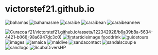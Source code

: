 # victorstef21.github.io
![bahamas](https://github.com/victorstef21/victorstef21.github.io/assets/122342928/ac06a2f9-7137-4311-bd43-ab017780f956)
![bahamasme](https://github.com/victorstef21/victorstef21.github.io/assets/122342928/57a7cc96-038e-4f10-af47-26b1228a329f)
![caraibe](https://github.com/victorstef21/victorstef21.github.io/assets/122342928/58bee641-743b-4256-a981-f11455c75d7f)
![caraibean](https://github.com/victorstef21/victorstef21.github.io/assets/122342928/f5de39b9-b487-4914-973d-fe50af8acca1)
![caraibeannew](https://github.com/victorstef21/victorstef21.github.io/assets/122342928/bb6a9ed6-bebd-4b93-93b2-44ba4dd6295b)

![Curacoa](https://github.com/victorstef21/victorstef21.github.io/assets/122342928/c41b38b8-fd05-4193-8ef1-81874ad8c1bb)
f21/victorstef21.github.io/assets/122342928/b6a39b8a-5634-4421-b068-98a6947dc3c0)
![firstarticleimage
![fooddrink](https://github.com/victorstef21/victorstef21.github.io/assets/122342928/b0804d19-796c-4064-8555-aabf6ecb8e05)
](https://github.com/victorstef21/victorstef21.github.io/assets/122342928/06dd10c9-b939-427d-9d2a-34bb74962923)
![guidetours](https://github.com/victorstef21/victorstef21.github.io/assets/122342928/73446191-ca63-46fe-aefa-cf5bb052db8e)
![images](https://github.com/victorstef21/victorstef21.github.io/assets/122342928/92db11db-6b0c-4915-8944-2bdbbd8b68b6)
![jamaica](https://github.com/victorstef21/victorstef21.github.io/assets/122342928/f405153b-5fda-4222-97d3-7b71e09c28ad)
![maldive](https://github.com/victorstef21/victorstef21.github.io/assets/122342928/39a1e950-ea97-4a10-b6d5-9a27967a5a08)
![sandacontact](https://github.com/victorstef21/victorstef21.github.io/assets/122342928/0ceb1e03-4647-4a5f-83c0-15c0ae96ed2f)
![sandalscouple](https://github.com/victorstef21/victorstef21.github.io/assets/122342928/22377d10-5d07-4771-953a-b07b6c48174c)
![sandlogo](https://github.com/victorstef21/victorstef21.github.io/assets/122342928/1ce23f63-21f0-4a42-8b76-f83517545027)
![ScubaDiversHP](https://github.com/victorstef21/victorstef21.github.io/assets/122342928/f596bc72-8973-4b72-8b39-d2ab3e04a82f)
